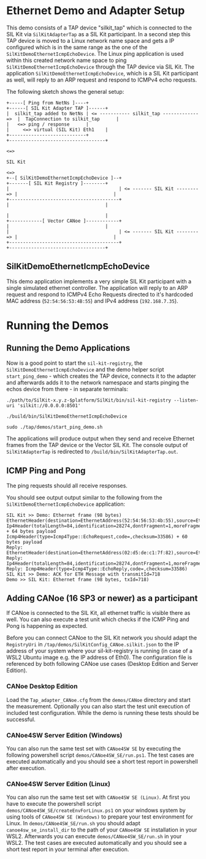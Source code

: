 # Ethernet Demo and Adapter Setup
This demo consists of a TAP device "silkit_tap" which is connected to the SIL Kit via ``SilKitAdapterTap`` as a SIL Kit participant. In a second step this TAP device is moved to a Linux network name space and gets a IP configured which is in the same range as the one of the ``SilKitDemoEthernetIcmpEchoDevice``. The Linux ping application is used within this created network name space to ping ``SilKitDemoEthernetIcmpEchoDevice`` through the TAP device via SIL Kit. The application ``SilKitDemoEthernetIcmpEchoDevice``, which is a SIL Kit participant as well, will reply to an ARP request and respond to ICMPv4 echo requests. 

The following sketch shows the general setup: 

    +-----[ Ping from NetNs ]----+                                               +------[ SIL Kit Adapter TAP ]------+
    |  silkit_tap added to NetNs | <= ----------- silkit_tap -------------   =>  |  TapConnection to silkit_tap      |
    |   <=> ping / response      |                                               |     <=> virtual (SIL Kit) Eth1    |
    +----------------------------+                                               +-----------------------------------+
                                                                                             <=>
                                                                                           SIL Kit
                                                                                             <=>                 
    +--[ SilKitDemoEthernetIcmpEchoDevice ]--+                                +-------[ SIL Kit Registry ]--------+
    |                                        | <= ------- SIL Kit -------- => |                                   |
    +----------------------------------------+                                |                                   |
                                                                              |                                   |
    +------------[ Vector CANoe ]------------+                                |                                   |
    |                                        | <= ------- SIL Kit -------- => |                                   |
    +----------------------------------------+                                +-----------------------------------+
  

## SilKitDemoEthernetIcmpEchoDevice
This demo application implements a very simple SIL Kit participant with a single simulated ethernet controller.
The application will reply to an ARP request and respond to ICMPv4 Echo Requests directed to it's hardcoded MAC address
(``52:54:56:53:4B:55``) and IPv4 address (``192.168.7.35``).


# Running the Demos

## Running the Demo Applications

Now is a good point to start the ``sil-kit-registry``, the ``SilKitDemoEthernetIcmpEchoDevice`` and the demo helper script ``start_ping_demo`` - which creates the TAP device, connects it to the adapter and afterwards adds it to the network namespace and starts pinging the echos device from there - in separate terminals:

    ./path/to/SilKit-x.y.z-$platform/SilKit/bin/sil-kit-registry --listen-uri 'silkit://0.0.0.0:8501'
        
    ./build/bin/SilKitDemoEthernetIcmpEchoDevice

    sudo ./tap/demos/start_ping_demo.sh
    
The applications will produce output when they send and receive Ethernet frames from the TAP device or the Vector SIL Kit. The console output of ``SilKitAdapterTap`` is redirected to ``/build/bin/SilKitAdapterTap.out``.

## ICMP Ping and Pong
The ping requests should all receive responses.
    
You should see output output similar to the following from the ``SilKitDemoEthernetIcmpEchoDevice`` application:

    SIL Kit >> Demo: Ethernet frame (98 bytes)
    EthernetHeader(destination=EthernetAddress(52:54:56:53:4b:55),source=EthernetAddress(02:d5:de:c1:7f:82),etherType=EtherType::Ip4)
    Ip4Header(totalLength=84,identification=28274,dontFragment=1,moreFragments=0,fragmentOffset=0,timeToLive=64,protocol=Ip4Protocol::ICMP,checksum=15553,sourceAddress=192.168.7.2,destinationAddress=192.168.7.35) + 64 bytes payload
    Icmp4Header(type=Icmp4Type::EchoRequest,code=,checksum=33586) + 60 bytes payload
    Reply: EthernetHeader(destination=EthernetAddress(02:d5:de:c1:7f:82),source=EthernetAddress(52:54:56:53:4b:55),etherType=EtherType::Ip4)
    Reply: Ip4Header(totalLength=84,identification=28274,dontFragment=1,moreFragments=0,fragmentOffset=0,timeToLive=64,protocol=Ip4Protocol::ICMP,checksum=15553,sourceAddress=192.168.7.35,destinationAddress=192.168.7.2)
    Reply: Icmp4Header(type=Icmp4Type::EchoReply,code=,checksum=33586)
    SIL Kit >> Demo: ACK for ETH Message with transmitId=718
    Demo >> SIL Kit: Ethernet frame (98 bytes, txId=718)


## Adding CANoe (16 SP3 or newer) as a participant
If CANoe is connected to the SIL Kit, all ethernet traffic is visible there as well. You can also execute a test unit which checks if the ICMP Ping and Pong is happening as expected.

Before you can connect CANoe to the SIL Kit network you should adapt the ``RegistryUri`` in ``/tap/demos/SilKitConfig_CANoe.silkit.json`` to the IP address of your system where your sil-kit-registry is running (in case of a WSL2 Ubuntu image e.g. the IP address of Eth0). The configuration file is referenced by both following CANoe use cases (Desktop Edition and Server Edition).

### CANoe Desktop Edition
Load the ``Tap_adapter_CANoe.cfg`` from the ``demos/CANoe`` directory and start the measurement. Optionally you can also start the test unit execution of included test configuration. While the demo is running these tests should be successful.

### CANoe4SW Server Edition (Windows)
You can also run the same test set with ``CANoe4SW SE`` by executing the following powershell script ``demos/CANoe4SW_SE/run.ps1``. The test cases are executed automatically and you should see a short test report in powershell after execution.

### CANoe4SW Server Edition (Linux)
You can also run the same test set with ``CANoe4SW SE (Linux)``. At first you have to execute the powershell script ``demos/CANoe4SW_SE/createEnvForLinux.ps1`` on your windows system by using tools of ``CANoe4SW SE (Windows)`` to prepare your test environment for Linux. In ``demos/CANoe4SW_SE/run.sh`` you should adapt ``canoe4sw_se_install_dir`` to the path of your ``CANoe4SW SE`` installation in your WSL2. Afterwards you can execute ``demos/CANoe4SW_SE/run.sh`` in your WSL2. The test cases are executed automatically and you should see a short test report in your terminal after execution.



